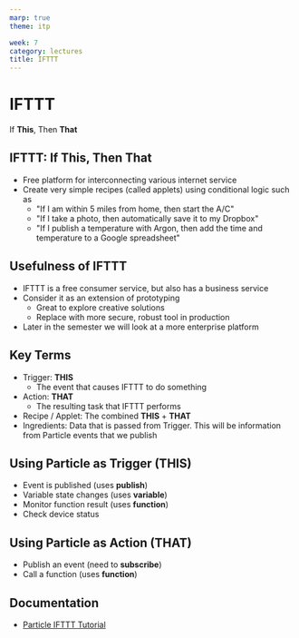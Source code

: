 ```yaml
---
marp: true
theme: itp

week: 7
category: lectures
title: IFTTT
---
```


<!-- headingDivider: 2 -->

# IFTTT
If **This**, Then **That**

## IFTTT: If This, Then That

* Free platform for interconnecting various internet service
* Create very simple recipes (called applets) using conditional logic such as
  * "If I am within 5 miles from home, then start the A/C"
  * "If I take a photo, then automatically save it to my Dropbox"
  * "If I publish a temperature with Argon, then add the time and temperature to a Google spreadsheet"

## Usefulness of IFTTT

* IFTTT is a free consumer service, but also has a business service
* Consider it as an extension of prototyping
  * Great to explore creative solutions
  * Replace with more secure, robust tool in production
* Later in the semester we will look at a more enterprise platform

## Key Terms

* Trigger: **THIS**
  * The event that causes IFTTT to do something
* Action: **THAT**
  * The resulting task that IFTTT performs
* Recipe / Applet: The combined **THIS** + **THAT**
* Ingredients: Data that is passed from Trigger. This will be information from Particle events that we publish

## Using Particle as Trigger (THIS)

* Event is published (uses **publish**)
* Variable state changes (uses **variable**)
* Monitor function result (uses **function**)
* Check device status

## Using Particle as Action (THAT)

* Publish an event (need to **subscribe**)
* Call a function (uses **function**)

## Documentation

* [Particle IFTTT Tutorial](https://docs.particle.io/tutorials/integrations/ifttt/#introduction)
